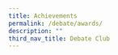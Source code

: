 ```yaml
---
title: Achievements
permalink: /debate/awards/
description: ""
third_nav_title: Debate Club
---
```

